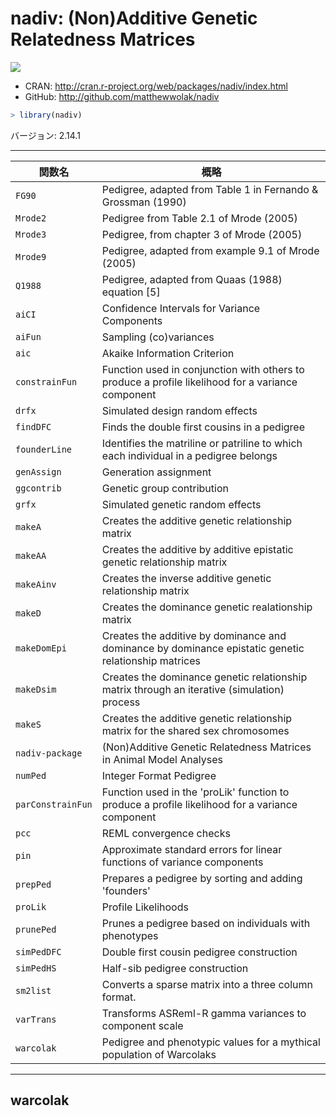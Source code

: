 

# nadiv: (Non)Additive Genetic Relatedness Matrices

[![](http://www.r-pkg.org/badges/version/nadiv)](http://cran.rstudio.com/web/packages/nadiv/index.html)

* CRAN: http://cran.r-project.org/web/packages/nadiv/index.html
* GitHub: http://github.com/matthewwolak/nadiv


```r
> library(nadiv)
```

バージョン: 2.14.1

-----



| 関数名 | 概略 |
|--------|------|
| `FG90` | Pedigree, adapted from Table 1 in Fernando & Grossman (1990) |
| `Mrode2` | Pedigree from Table 2.1 of Mrode (2005) |
| `Mrode3` | Pedigree, from chapter 3 of Mrode (2005) |
| `Mrode9` | Pedigree, adapted from example 9.1 of Mrode (2005) |
| `Q1988` | Pedigree, adapted from Quaas (1988) equation [5] |
| `aiCI` | Confidence Intervals for Variance Components |
| `aiFun` | Sampling (co)variances |
| `aic` | Akaike Information Criterion |
| `constrainFun` | Function used in conjunction with others to produce a profile likelihood for a variance component |
| `drfx` | Simulated design random effects |
| `findDFC` | Finds the double first cousins in a pedigree |
| `founderLine` | Identifies the matriline or patriline to which each individual in a pedigree belongs |
| `genAssign` | Generation assignment |
| `ggcontrib` | Genetic group contribution |
| `grfx` | Simulated genetic random effects |
| `makeA` | Creates the additive genetic relationship matrix |
| `makeAA` | Creates the additive by additive epistatic genetic relationship matrix |
| `makeAinv` | Creates the inverse additive genetic relationship matrix |
| `makeD` | Creates the dominance genetic realationship matrix |
| `makeDomEpi` | Creates the additive by dominance and dominance by dominance epistatic genetic relationship matrices |
| `makeDsim` | Creates the dominance genetic relationship matrix through an iterative (simulation) process |
| `makeS` | Creates the additive genetic relationship matrix for the shared sex chromosomes |
| `nadiv-package` | (Non)Additive Genetic Relatedness Matrices in Animal Model Analyses |
| `numPed` | Integer Format Pedigree |
| `parConstrainFun` | Function used in the 'proLik' function to produce a profile likelihood for a variance component |
| `pcc` | REML convergence checks |
| `pin` | Approximate standard errors for linear functions of variance components |
| `prepPed` | Prepares a pedigree by sorting and adding 'founders' |
| `proLik` | Profile Likelihoods |
| `prunePed` | Prunes a pedigree based on individuals with phenotypes |
| `simPedDFC` | Double first cousin pedigree construction |
| `simPedHS` | Half-sib pedigree construction |
| `sm2list` | Converts a sparse matrix into a three column format. |
| `varTrans` | Transforms ASReml-R gamma variances to component scale |
| `warcolak` | Pedigree and phenotypic values for a mythical population of Warcolaks |

-----

## warcolak

